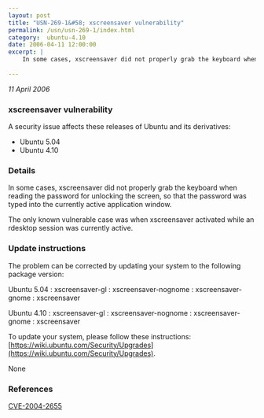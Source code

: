 ```yaml
---
layout: post
title: "USN-269-1&#58; xscreensaver vulnerability"
permalink: /usn/usn-269-1/index.html
category:  ubuntu-4.10
date: 2006-04-11 12:00:00
excerpt: |
    In some cases, xscreensaver did not properly grab the keyboard when reading the password for unlocking the screen, so that the password was typed into the currently active application window.
    
--- 
```

 
 

*11 April 2006*

### xscreensaver vulnerability

A security issue affects these releases of Ubuntu and its derivatives:

* Ubuntu 5.04
* Ubuntu 4.10

### Details

In some cases, xscreensaver did not properly grab the keyboard when reading the password for unlocking the screen, so that the password was typed into the currently active application window.

The only known vulnerable case was when xscreensaver activated while an rdesktop session was currently active.

### Update instructions

The problem can be corrected by updating your system to the following package version:

Ubuntu 5.04
 : xscreensaver-gl 
 : xscreensaver-nognome 
 : xscreensaver-gnome 
 : xscreensaver 

Ubuntu 4.10
 : xscreensaver-gl 
 : xscreensaver-nognome 
 : xscreensaver-gnome 
 : xscreensaver 

To update your system, please follow these instructions: [https://wiki.ubuntu.com/Security/Upgrades](https://wiki.ubuntu.com/Security/Upgrades).

None

### References

 
 [CVE-2004-2655](http://people.ubuntu.com/~ubuntu-security/cve/CVE-2004-2655)
 


